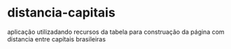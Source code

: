 # distancia-capitais
aplicação utilizadando  recursos da tabela para construação da página com distancia entre capítais brasileiras 